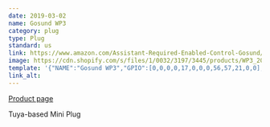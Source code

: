 ```yaml
---
date: 2019-03-02
name: Gosund WP3
category: plug
type: Plug
standard: us
link: https://www.amazon.com/Assistant-Required-Enabled-Control-Gosund/dp/B072ZX8RTZ
image: https://cdn.shopify.com/s/files/1/0032/3197/3445/products/WP3_2048x2048.jpg?v=1550039409
template: '{"NAME":"Gosund WP3","GPIO":[0,0,0,0,17,0,0,0,56,57,21,0,0],"FLAG":0,"BASE":18}' 
link_alt: 
---
```

[Product page](https://www.gosund.store/products/smart-plug)

Tuya-based Mini Plug





